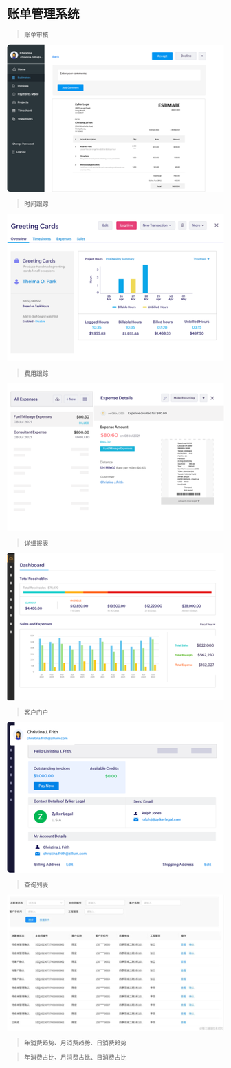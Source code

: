 # 账单管理系统

> 账单审核

![账单审核](./images/estimates.svg)

> 时间跟踪

![时间跟踪](./images/timetracking.svg)

> 费用跟踪

![费用跟踪](./images/expenses.svg)

> 详细报表

![详细报表](./images/dashboard-us.svg)

> 客户门户

![客户门户](./images/clientportal.svg)

> 查询列表

![查询列表](./images/640.jpg)

> 年消费趋势、月消费趋势、日消费趋势

> 年消费占比、月消费占比、日消费占比
